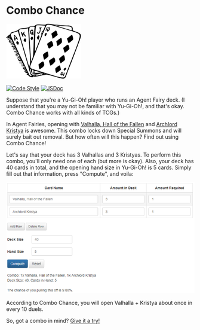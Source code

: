 # Combo Chance
![Combo Chance](/img/logo.png)

[![Code Style](http://img.shields.io/badge/code%20style-airbnb-ff5a5f.svg?logo=airbnb)](http://github.com/airbnb/javascript) [![JSDoc](http://img.shields.io/badge/jsdoc-latest-blue.svg?logo=javascript)](http://combochance.sudicode.com/docs/combochance/1.0.0)

Suppose that you're a Yu-Gi-Oh! player who runs an Agent Fairy deck. (I understand that you may not be familiar with Yu-Gi-Oh!, and that's okay. Combo Chance works with all kinds of TCGs.)

In Agent Fairies, opening with [Valhalla, Hall of the Fallen](http://www.db.yugioh-card.com/yugiohdb/card_search.action?ope=2&cid=7573) and [Archlord Kristya](http://www.db.yugioh-card.com/yugiohdb/card_search.action?ope=2&cid=8283) is awesome. This combo locks down Special Summons and will surely bait out removal. But how often will this happen? Find out using Combo Chance!

Let's say that your deck has 3 Valhallas and 3 Kristyas. To perform this combo, you'll only need one of each (but more is okay). Also, your deck has 40 cards in total, and the opening hand size in Yu-Gi-Oh! is 5 cards. Simply fill out that information, press "Compute", and voila:

![Screenshot](/img/screenshot.png)

According to Combo Chance, you will open Valhalla + Kristya about once in every 10 duels.

So, got a combo in mind? [Give it a try!](http://combochance.sudicode.com)
